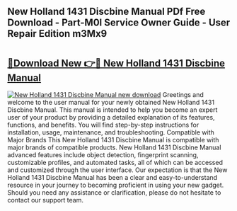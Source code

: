 ## New Holland 1431 Discbine Manual PDf Free Download - Part-M0l Service Owner Guide - User Repair Edition m3Mx9

# <h2><a href="http://bc90878.oget.top/?id=New+Holland+1431+Discbine+Manual">🔗Download New 👉🔴 New Holland 1431 Discbine Manual</a></h2>

[![New Holland 1431 Discbine Manual new download](https://i.imgur.com/5g1atiW.png)](http://bc90878.oget.top/?id=New+Holland+1431+Discbine+Manual)
Greetings and welcome to the user manual for your newly obtained New Holland 1431 Discbine Manual. This manual is intended to help you become an expert user of your product by providing a detailed explanation of its features, functions, and benefits. You will find step-by-step instructions for installation, usage, maintenance, and troubleshooting. Compatible with Major Brands This New Holland 1431 Discbine Manual is compatible with major brands of compatible products. New Holland 1431 Discbine Manual advanced features include object detection, fingerprint scanning, customizable profiles, and automated tasks, all of which can be accessed and customized through the user interface. Our expectation is that the New Holland 1431 Discbine Manual has been a clear and easy-to-understand resource in your journey to becoming proficient in using your new gadget. Should you need any assistance or clarification, please do not hesitate to contact our support team.
